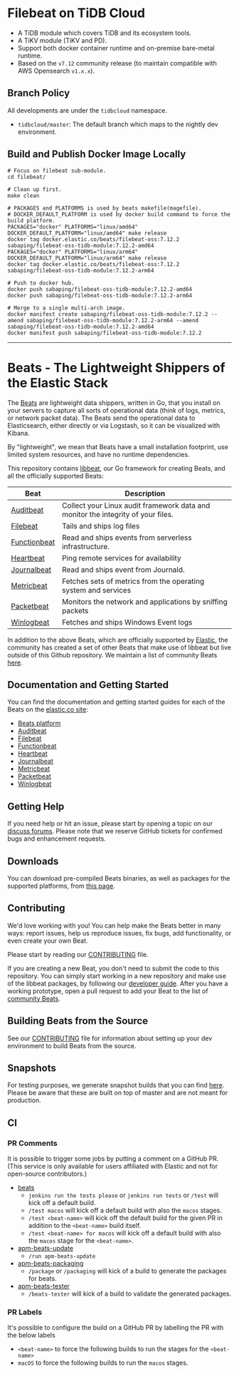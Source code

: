# Filebeat on TiDB Cloud

- A TiDB module which covers TiDB and its ecosystem tools.
- A TiKV module (TiKV and PD).
- Support both docker container runtime and on-premise bare-metal runtime.
- Based on the `v7.12` community release (to maintain compatible with AWS Opensearch `v1.x.x`).

## Branch Policy

All developments are under the `tidbcloud` namespace.

- `tidbcloud/master`: The default branch which maps to the nightly dev environment.

## Build and Publish Docker Image Locally

```shell
# Focus on filebeat sub-module.
cd filebeat/

# Clean up first.
make clean

# PACKAGES and PLATFORMS is used by beats makefile(magefile).
# DOCKER_DEFAULT_PLATFORM is used by docker build command to force the build platform.
PACKAGES="docker" PLATFORMS="linux/amd64" DOCKER_DEFAULT_PLATFORM="linux/amd64" make release
docker tag docker.elastic.co/beats/filebeat-oss:7.12.2 sabaping/filebeat-oss-tidb-module:7.12.2-amd64
PACKAGES="docker" PLATFORMS="linux/arm64" DOCKER_DEFAULT_PLATFORM="linux/arm64" make release
docker tag docker.elastic.co/beats/filebeat-oss:7.12.2 sabaping/filebeat-oss-tidb-module:7.12.2-arm64

# Push to docker hub.
docker push sabaping/filebeat-oss-tidb-module:7.12.2-amd64
docker push sabaping/filebeat-oss-tidb-module:7.12.2-arm64

# Merge to a single multi-arch image.
docker manifest create sabaping/filebeat-oss-tidb-module:7.12.2 --amend sabaping/filebeat-oss-tidb-module:7.12.2-arm64 --amend sabaping/filebeat-oss-tidb-module:7.12.2-amd64
docker manifest push sabaping/filebeat-oss-tidb-module:7.12.2
```

---

# Beats - The Lightweight Shippers of the Elastic Stack

The [Beats](https://www.elastic.co/products/beats) are lightweight data
shippers, written in Go, that you install on your servers to capture all sorts
of operational data (think of logs, metrics, or network packet data). The Beats
send the operational data to Elasticsearch, either directly or via Logstash, so
it can be visualized with Kibana.

By "lightweight", we mean that Beats have a small installation footprint, use
limited system resources, and have no runtime dependencies.

This repository contains
[libbeat](https://github.com/elastic/beats/tree/master/libbeat), our Go
framework for creating Beats, and all the officially supported Beats:

Beat  | Description
--- | ---
[Auditbeat](https://github.com/elastic/beats/tree/master/auditbeat) | Collect your Linux audit framework data and monitor the integrity of your files.
[Filebeat](https://github.com/elastic/beats/tree/master/filebeat) | Tails and ships log files
[Functionbeat](https://github.com/elastic/beats/tree/master/x-pack/functionbeat) | Read and ships events from serverless infrastructure.
[Heartbeat](https://github.com/elastic/beats/tree/master/heartbeat) | Ping remote services for availability
[Journalbeat](https://github.com/elastic/beats/tree/master/journalbeat) | Read and ships event from Journald.
[Metricbeat](https://github.com/elastic/beats/tree/master/metricbeat) | Fetches sets of metrics from the operating system and services
[Packetbeat](https://github.com/elastic/beats/tree/master/packetbeat) | Monitors the network and applications by sniffing packets
[Winlogbeat](https://github.com/elastic/beats/tree/master/winlogbeat) | Fetches and ships Windows Event logs

In addition to the above Beats, which are officially supported by
[Elastic](https://elastic.co), the community has created a set of other Beats
that make use of libbeat but live outside of this Github repository. We maintain
a list of community Beats
[here](https://www.elastic.co/guide/en/beats/libbeat/master/community-beats.html).

## Documentation and Getting Started

You can find the documentation and getting started guides for each of the Beats
on the [elastic.co site](https://www.elastic.co/guide/):

* [Beats platform](https://www.elastic.co/guide/en/beats/libbeat/current/index.html)
* [Auditbeat](https://www.elastic.co/guide/en/beats/auditbeat/current/index.html)
* [Filebeat](https://www.elastic.co/guide/en/beats/filebeat/current/index.html)
* [Functionbeat](https://www.elastic.co/guide/en/beats/functionbeat/current/index.html)
* [Heartbeat](https://www.elastic.co/guide/en/beats/heartbeat/current/index.html)
* [Journalbeat](https://www.elastic.co/guide/en/beats/journalbeat/current/index.html)
* [Metricbeat](https://www.elastic.co/guide/en/beats/metricbeat/current/index.html)
* [Packetbeat](https://www.elastic.co/guide/en/beats/packetbeat/current/index.html)
* [Winlogbeat](https://www.elastic.co/guide/en/beats/winlogbeat/current/index.html)


## Getting Help

If you need help or hit an issue, please start by opening a topic on our
[discuss forums](https://discuss.elastic.co/c/beats). Please note that we
reserve GitHub tickets for confirmed bugs and enhancement requests.

## Downloads

You can download pre-compiled Beats binaries, as well as packages for the
supported platforms, from [this page](https://www.elastic.co/downloads/beats).

## Contributing

We'd love working with you! You can help make the Beats better in many ways:
report issues, help us reproduce issues, fix bugs, add functionality, or even
create your own Beat.

Please start by reading our [CONTRIBUTING](CONTRIBUTING.md) file.

If you are creating a new Beat, you don't need to submit the code to this
repository. You can simply start working in a new repository and make use of the
libbeat packages, by following our [developer
guide](https://www.elastic.co/guide/en/beats/libbeat/current/new-beat.html).
After you have a working prototype, open a pull request to add your Beat to the
list of [community
Beats](https://github.com/elastic/beats/blob/master/libbeat/docs/communitybeats.asciidoc).

## Building Beats from the Source

See our [CONTRIBUTING](CONTRIBUTING.md) file for information about setting up
your dev environment to build Beats from the source.

## Snapshots

For testing purposes, we generate snapshot builds that you can find [here](https://beats-ci.elastic.co/job/Beats/job/packaging/job/master/lastSuccessfulBuild/gcsObjects/). Please be aware that these are built on top of master and are not meant for production.

## CI

### PR Comments

It is possible to trigger some jobs by putting a comment on a GitHub PR.
(This service is only available for users affiliated with Elastic and not for open-source contributors.)

* [beats][]
  * `jenkins run the tests please` or `jenkins run tests` or `/test` will kick off a default build.
  * `/test macos` will kick off a default build with also the `macos` stages.
  * `/test <beat-name>` will kick off the default build for the given PR in addition to the `<beat-name>` build itself.
  * `/test <beat-name> for macos` will kick off a default build with also the `macos` stage for the `<beat-name>`.
* [apm-beats-update][]
  * `/run apm-beats-update`
* [apm-beats-packaging][]
  * `/package` or `/packaging` will kick of a build to generate the packages for beats.
* [apm-beats-tester][]
  * `/beats-tester` will kick of a build to validate the generated packages.

### PR Labels

It's possible to configure the build on a GitHub PR by labelling the PR with the below labels

* `<beat-name>` to force the following builds to run the stages for the `<beat-name>`
* `macOS` to force the following builds to run the `macos` stages.

[beats]: https://beats-ci.elastic.co/job/Beats/job/beats/
[apm-beats-update]: https://beats-ci.elastic.co/job/Beats/job/apm-beats-update/
[apm-beats-packaging]: https://beats-ci.elastic.co/job/Beats/job/packaging/
[apm-beats-tester]: https://beats-ci.elastic.co/job/Beats/job/beats-tester/
